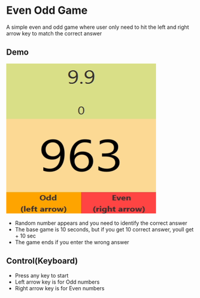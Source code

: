 <h1>Even Odd Game</h1>
<p>A simple even and odd  game where user only need to hit the left and right arrow key to match the correct answer</p>
<h2>Demo</h2>
<img src="https://github.com/hijabcat/even-odd-game/blob/master/src/EvenOddGif.gif" alt="Databay showcase gif" title="Databay showcase gif" width="400" height="400"/>
<ul>
  <li>Random number appears and you need to identify the correct answer </li>
  <li>The base game is 10 seconds, but if you get 10 correct answer, youll get + 10 sec </li>
  <li>The game ends if you enter the wrong answer </li>
 </ul>

<h2>Control(Keyboard)</h2>
<ul>
  <li>Press any key to start </li>
  <li>Left arrow key is for Odd numbers </li>
  <li>Right arrow key is for Even numbers </li>
 </ul>
